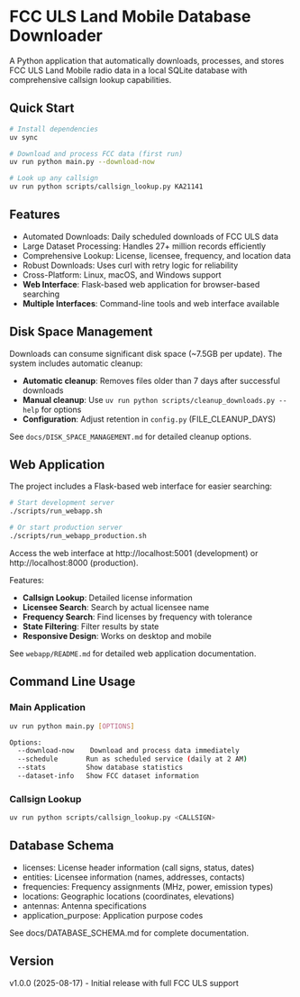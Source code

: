 # FCC ULS Land Mobile Database Downloader

A Python application that automatically downloads, processes, and stores FCC ULS Land Mobile radio data in a local SQLite database with comprehensive callsign lookup capabilities.

## Quick Start

```bash
# Install dependencies
uv sync

# Download and process FCC data (first run)
uv run python main.py --download-now

# Look up any callsign
uv run python scripts/callsign_lookup.py KA21141
```

## Features

- Automated Downloads: Daily scheduled downloads of FCC ULS data
- Large Dataset Processing: Handles 27+ million records efficiently  
- Comprehensive Lookup: License, licensee, frequency, and location data
- Robust Downloads: Uses curl with retry logic for reliability
- Cross-Platform: Linux, macOS, and Windows support
- **Web Interface**: Flask-based web application for browser-based searching
- **Multiple Interfaces**: Command-line tools and web interface available

## Disk Space Management

Downloads can consume significant disk space (~7.5GB per update). The system includes automatic cleanup:

- **Automatic cleanup**: Removes files older than 7 days after successful downloads
- **Manual cleanup**: Use `uv run python scripts/cleanup_downloads.py --help` for options
- **Configuration**: Adjust retention in `config.py` (FILE_CLEANUP_DAYS)

See `docs/DISK_SPACE_MANAGEMENT.md` for detailed cleanup options.

## Web Application

The project includes a Flask-based web interface for easier searching:

```bash
# Start development server
./scripts/run_webapp.sh

# Or start production server
./scripts/run_webapp_production.sh
```

Access the web interface at http://localhost:5001 (development) or http://localhost:8000 (production).

Features:
- **Callsign Lookup**: Detailed license information
- **Licensee Search**: Search by actual licensee name
- **Frequency Search**: Find licenses by frequency with tolerance
- **State Filtering**: Filter results by state
- **Responsive Design**: Works on desktop and mobile

See `webapp/README.md` for detailed web application documentation.
## Command Line Usage

### Main Application
```bash
uv run python main.py [OPTIONS]

Options:
  --download-now    Download and process data immediately
  --schedule       Run as scheduled service (daily at 2 AM)
  --stats          Show database statistics
  --dataset-info   Show FCC dataset information
```

### Callsign Lookup
```bash
uv run python scripts/callsign_lookup.py <CALLSIGN>
```

## Database Schema

- licenses: License header information (call signs, status, dates)
- entities: Licensee information (names, addresses, contacts)
- frequencies: Frequency assignments (MHz, power, emission types)
- locations: Geographic locations (coordinates, elevations)
- antennas: Antenna specifications
- application_purpose: Application purpose codes

See docs/DATABASE_SCHEMA.md for complete documentation.

## Version

v1.0.0 (2025-08-17) - Initial release with full FCC ULS support
